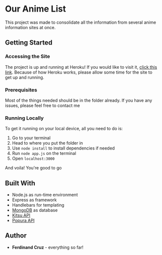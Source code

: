 # Our Anime List
This project was made to consolidate all the information from several anime information sites at once.

## Getting Started
### Accessing the Site
The project is up and running at Heroku! If you would like to visit it, [click this link](http://our-anime-list-fc.herokuapp.com/). Because of how Heroku works, please allow some time for the site to get up and running.

### Prerequisites
Most of the things needed should be in the folder already. If you have any issues, please feel free to contact me

### Running Locally
To get it running on your local device, all you need to do is:
1. Go to your terminal
2. Head to where you put the folder in
3. Use `node install` to install dependencies  if needed
4. Run `node app.js` on the terminal
5. Open `localhost:3000`

And voila! You're good to go

## Built With
- Node.js as run-time environment
- Express as framework
- Handlebars for templating
- [MongoDB](https://www.mongodb.com/) as database
- [Kitsu API](https://www.npmjs.com/package/kitsu)
- [Popura API](https://www.npmjs.com/package/popura)

## Author
* **Ferdinand Cruz** - everything so far!
